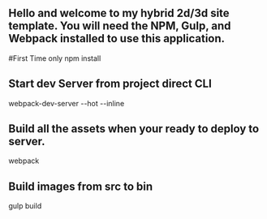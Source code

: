 ## Hello and welcome to my hybrid 2d/3d site template. You will need the NPM, Gulp, and Webpack installed to use this application.

#First Time only
npm install

## Start dev Server from project direct CLI
  webpack-dev-server --hot --inline

## Build all the assets when your ready to deploy to server.
  webpack

## Build images from src to bin
  gulp build
